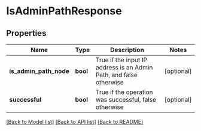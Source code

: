 # IsAdminPathResponse

## Properties
Name | Type | Description | Notes
------------ | ------------- | ------------- | -------------
**is_admin_path_node** | **bool** | True if the input IP address is an Admin Path, and false otherwise | [optional] 
**successful** | **bool** | True if the operation was successful, false otherwise | [optional] 

[[Back to Model list]](../README.md#documentation-for-models) [[Back to API list]](../README.md#documentation-for-api-endpoints) [[Back to README]](../README.md)


